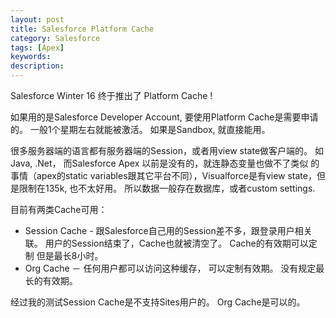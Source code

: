 ```yaml
---
layout: post
title: Salesforce Platform Cache
category: Salesforce
tags: [Apex] 
keywords: 
description: 
---
```



Salesforce Winter 16 终于推出了 Platform Cache !

如果用的是Salesforce Developer Account, 要使用Platform Cache是需要申请的。
一般1个星期左右就能被激活。
如果是Sandbox, 就直接能用。

很多服务器端的语言都有服务器端的Session，或者用view state做客户端的。
 如Java, .Net， 而Salesforce Apex 以前是没有的，就连静态变量也做不了类似
 的事情（apex的static variables跟其它平台不同），Visualforce是有view state，但是限制在135k, 也不太好用。 所以数据一般存在数据库，或者custom settings.


目前有两类Cache可用： 

* Session Cache - 跟Salesforce自己用的Session差不多，跟登录用户相关联。
                  用户的Session结束了，Cache也就被清空了。 
                  Cache的有效期可以定制
                  但是最长8小时。
* Org Cache     － 任何用户都可以访问这种缓存， 可以定制有效期。
                   没有规定最长的有效期。

经过我的测试Session Cache是不支持Sites用户的。
Org Cache是可以的。
